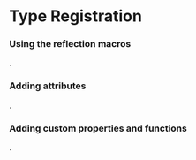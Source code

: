 Type Registration
========================================

### Using the reflection macros

.


### Adding attributes

.


### Adding custom properties and functions

.
